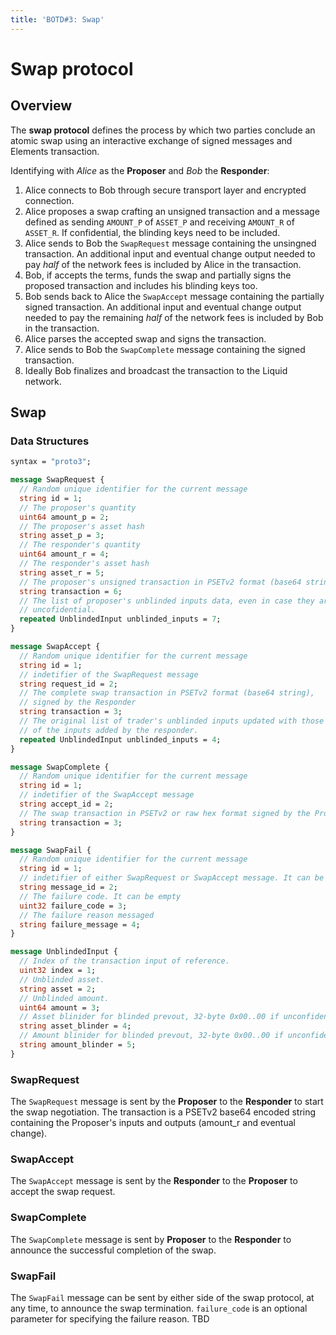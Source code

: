 ```yaml
---
title: 'BOTD#3: Swap'
---
```

# Swap protocol

## Overview

The **swap protocol** defines the process by which two parties conclude an atomic swap using an interactive exchange of signed messages and Elements transaction.

Identifying with *Alice* as the **Proposer** and *Bob* the **Responder**:

1. Alice connects to Bob through secure transport layer and encrypted connection.
2. Alice proposes a swap crafting an unsigned transaction and a message defined as sending `AMOUNT_P` of `ASSET_P` and receiving `AMOUNT_R` of `ASSET_R`. If confidential, the blinding keys need to be included.
3. Alice sends to Bob the `SwapRequest` message containing the unsingned transaction. An additional input and eventual change output needed to pay *half* of the network fees is included by Alice in the transaction.
4. Bob, if accepts the terms, funds the swap and partially signs the proposed transaction and includes his blinding keys too.
5. Bob sends back to Alice the `SwapAccept` message containing the partially signed transaction. An additional input and eventual change output needed to pay the remaining *half* of the network fees is included by Bob in the transaction.
6. Alice parses the accepted swap and signs the transaction.
7. Alice sends to Bob the `SwapComplete` message containing the signed transaction.
8. Ideally Bob finalizes and broadcast the transaction to the Liquid network.

## Swap

### Data Structures

```protobuf
syntax = "proto3";

message SwapRequest {
  // Random unique identifier for the current message
  string id = 1;
  // The proposer's quantity
  uint64 amount_p = 2;
  // The proposer's asset hash
  string asset_p = 3;
  // The responder's quantity
  uint64 amount_r = 4;
  // The responder's asset hash
  string asset_r = 5;
  // The proposer's unsigned transaction in PSETv2 format (base64 string)
  string transaction = 6;
  // The list of proposer's unblinded inputs data, even in case they are
  // uncofidential.
  repeated UnblindedInput unblinded_inputs = 7;
}

message SwapAccept {
  // Random unique identifier for the current message
  string id = 1;
  // indetifier of the SwapRequest message
  string request_id = 2;
  // The complete swap transaction in PSETv2 format (base64 string),
  // signed by the Responder 
  string transaction = 3;
  // The original list of trader's unblinded inputs updated with those
  // of the inputs added by the responder.
  repeated UnblindedInput unblinded_inputs = 4;
}

message SwapComplete {
  // Random unique identifier for the current message
  string id = 1;
  // indetifier of the SwapAccept message
  string accept_id = 2;
  // The swap transaction in PSETv2 or raw hex format signed by the Proposer
  string transaction = 3;
}

message SwapFail {
  // Random unique identifier for the current message
  string id = 1;
  // indetifier of either SwapRequest or SwapAccept message. It can be empty
  string message_id = 2;
  // The failure code. It can be empty
  uint32 failure_code = 3;
  // The failure reason messaged
  string failure_message = 4;
}

message UnblindedInput {
  // Index of the transaction input of reference.
  uint32 index = 1;
  // Unblinded asset.
  string asset = 2;
  // Unblinded amount.
  uint64 amount = 3;
  // Asset blinider for blinded prevout, 32-byte 0x00..00 if unconfidential.
  string asset_blinder = 4;
  // Amount blinider for blinded prevout, 32-byte 0x00..00 if unconfidential.
  string amount_blinder = 5;
}
```

### SwapRequest 

The `SwapRequest` message is sent by the **Proposer** to the **Responder** to start the swap negotiation. The transaction is a PSETv2 base64 encoded string containing the Proposer's inputs and outputs (amount_r and eventual change).

### SwapAccept 

The `SwapAccept` message is sent by the **Responder** to the **Proposer** to accept the swap request.

### SwapComplete

The `SwapComplete` message is sent by **Proposer** to the **Responder** to announce the successful completion of the swap. 

### SwapFail

The `SwapFail` message can be sent by either side of the swap protocol, at any time, to announce the swap termination.
`failure_code` is an optional parameter for specifying the failure reason. TBD


